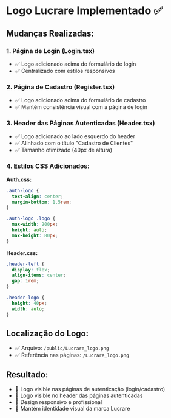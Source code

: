 # Logo Lucrare Implementado ✅

## Mudanças Realizadas:

### 1. Página de Login (Login.tsx)
- ✅ Logo adicionado acima do formulário de login
- ✅ Centralizado com estilos responsivos

### 2. Página de Cadastro (Register.tsx)  
- ✅ Logo adicionado acima do formulário de cadastro
- ✅ Mantém consistência visual com a página de login

### 3. Header das Páginas Autenticadas (Header.tsx)
- ✅ Logo adicionado ao lado esquerdo do header
- ✅ Alinhado com o título "Cadastro de Clientes"
- ✅ Tamanho otimizado (40px de altura)

### 4. Estilos CSS Adicionados:

**Auth.css:**
```css
.auth-logo {
  text-align: center;
  margin-bottom: 1.5rem;
}

.auth-logo .logo {
  max-width: 200px;
  height: auto;
  max-height: 80px;
}
```

**Header.css:**
```css
.header-left {
  display: flex;
  align-items: center;
  gap: 1rem;
}

.header-logo {
  height: 40px;
  width: auto;
}
```

## Localização do Logo:
- ✅ Arquivo: `/public/Lucrare_logo.png`
- ✅ Referência nas páginas: `/Lucrare_logo.png`

## Resultado:
- 🎯 Logo visible nas páginas de autenticação (login/cadastro)
- 🎯 Logo visible no header das páginas autenticadas
- 🎯 Design responsivo e profissional
- 🎯 Mantém identidade visual da marca Lucrare